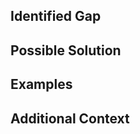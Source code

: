 <!--- Provide a general summary of the issue in the Title above -->

## Identified Gap
<!--- Tell us what can be improved in the current implementation -->

## Possible Solution
<!--- Not obligatory, but suggest a possible solution to address the issue -->

## Examples
<!--- Provide some examples where the gap has manifested in the current implementation -->

## Additional Context
<!--- Any additional context you'd like to provide? -->